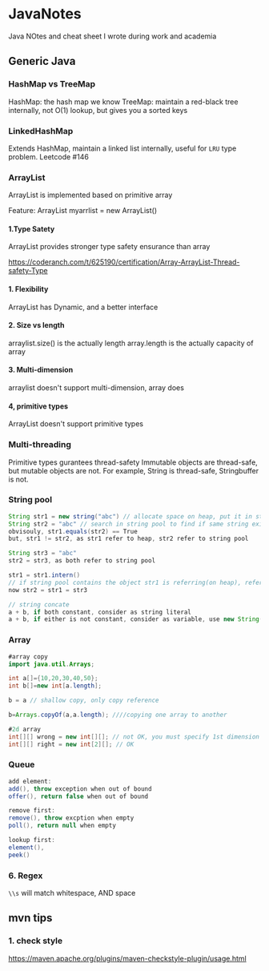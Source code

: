 # JavaNotes
Java NOtes and cheat sheet I wrote during work and academia

Generic Java
---------------------
### HashMap vs TreeMap
HashMap: the hash map we know
TreeMap: maintain a red-black tree internally, not O(1) lookup, but gives you a sorted keys

### LinkedHashMap
Extends HashMap, maintain a linked list internally,
useful for `LRU` type problem.
Leetcode #146

###  ArrayList
ArrayList is implemented based on primitive array 

Feature: 
ArrayList<T> myarrlist = new ArrayList<T>()
#### 1.Type Satety
ArrayList provides stronger type safety ensurance than array
  
https://coderanch.com/t/625190/certification/Array-ArrayList-Thread-safety-Type

#### 1. Flexibility
ArrayList has Dynamic, and a better interface

#### 2. Size vs length
arraylist.size() is the actually length
array.length is the actually capacity of array

#### 3. Multi-dimension
arraylist doesn't support multi-dimension, array does

#### 4, primitive types
ArrayList doesn't support primitive types

### Multi-threading
Primitive types gurantees thread-safety
Immutable objects are thread-safe, but mutable objects are not.
For example, String is thread-safe, Stringbuffer is not.


### String pool
```java
String str1 = new string("abc") // allocate space on heap, put it in string pool, return reference from  heap
String str2 = "abc" // search in string pool to find if same string exists, by method "equals", return reference from string pool
obvisouly, str1.equals(str2) == True 
but, str1 != str2, as str1 refer to heap, str2 refer to string pool

String str3 = "abc"
str2 = str3, as both refer to string pool

str1 = str1.intern() 
// if string pool contains the object str1 is referring(on heap), refer to string pool instead of heap. ojbect on heap will go to GC 
now str2 = str1 = str3

// string concate
a + b, if both constant, consider as string literal
a + b, if either is not constant, consider as variable, use new String()
```

###  Array
```java
#array copy
import java.util.Arrays;

int a[]={10,20,30,40,50};
int b[]=new int[a.length];

b = a // shallow copy, only copy reference

b=Arrays.copyOf(a,a.length); ////copying one array to another

#2d array
int[][] wrong = new int[][]; // not OK, you must specify 1st dimension
int[][] right = new int[2][]; // OK

```



###  Queue
```java
add element: 
add(), throw exception when out of bound
offer(), return false when out of bound

remove first:
remove(), throw excption when empty
poll(), return null when empty

lookup first:
element(),
peek()
```

### 6. Regex
`\\s` will match whitespace, AND space

mvn tips
---------------------

### 1. check style
https://maven.apache.org/plugins/maven-checkstyle-plugin/usage.html
